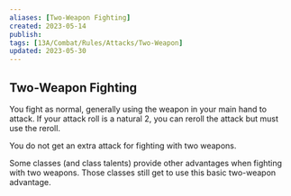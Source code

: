 ```yaml
---
aliases: [Two-Weapon Fighting]
created: 2023-05-14
publish: 
tags: [13A/Combat/Rules/Attacks/Two-Weapon]
updated: 2023-05-30
---
```


## Two-Weapon Fighting

You fight as normal, generally using the weapon in your main hand to attack. If your attack roll is a natural 2, you can reroll the attack but must use the reroll.

You do not get an extra attack for fighting with two weapons.

Some classes (and class talents) provide other advantages when fighting with two weapons. Those classes still get to use this basic two-weapon advantage.